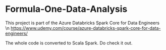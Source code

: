# Formula-One-Data-Analysis
This project is part of the Azure Databricks Spark Core for Data Engineers \n
https://www.udemy.com/course/azure-databricks-spark-core-for-data-engineers/

The whole code is converted to Scala Spark.
Do check it out.
